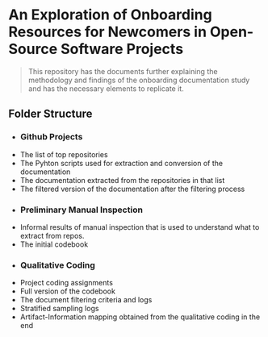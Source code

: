 An Exploration of Onboarding Resources for Newcomers in Open-Source Software Projects
=====================================================================================

>This repository has the documents further explaining the methodology and findings of the onboarding documentation study and has the necessary elements to replicate it.

Folder Structure
----------------

- ### Github Projects
* The list of top repositories
* The Pyhton scripts used for extraction and conversion of the documentation
* The documentation extracted from the repositories in that list
* The filtered version of the documentation after the filtering process

- ### Preliminary Manual Inspection
* Informal results of manual inspection that is used to understand what to extract from repos. 
* The initial codebook

- ### Qualitative Coding
* Project coding assignments
* Full version of the codebook
* The document filtering criteria and logs
* Stratified sampling logs
* Artifact-Information mapping obtained from the qualitative coding in the end
